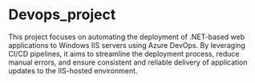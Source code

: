# Devops_project
This project focuses on automating the deployment of .NET-based web applications to Windows IIS servers using Azure DevOps. By leveraging CI/CD pipelines, it aims to streamline the deployment process, reduce manual errors, and ensure consistent and reliable delivery of application updates to the IIS-hosted environment.
